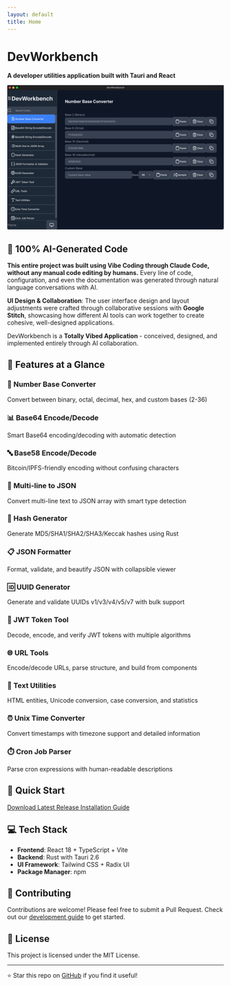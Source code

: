 ```yaml
---
layout: default
title: Home
---
```


# DevWorkbench

**A developer utilities application built with Tauri and React**

<div class="hero-section">
  <!-- 主要截圖預留空間 -->
  <img src="assets/images/hero/devworkbench-hero.png" alt="DevWorkbench Screenshot" class="hero-image" />
</div>

## 🤖 100% AI-Generated Code

**This entire project was built using Vibe Coding through Claude Code, without any manual code editing by humans.** Every line of code, configuration, and even the documentation was generated through natural language conversations with AI.

**UI Design & Collaboration**: The user interface design and layout adjustments were crafted through collaborative sessions with **Google Stitch**, showcasing how different AI tools can work together to create cohesive, well-designed applications.

DevWorkbench is a **Totally Vibed Application** - conceived, designed, and implemented entirely through AI collaboration.

## 🌟 Features at a Glance

<div class="features-grid">
  <div class="feature-card">
    <h3>🔢 Number Base Converter</h3>
    <p>Convert between binary, octal, decimal, hex, and custom bases (2-36)</p>
  </div>
  
  <div class="feature-card">
    <h3>📊 Base64 Encode/Decode</h3>
    <p>Smart Base64 encoding/decoding with automatic detection</p>
  </div>
  
  <div class="feature-card">
    <h3>🔤 Base58 Encode/Decode</h3>
    <p>Bitcoin/IPFS-friendly encoding without confusing characters</p>
  </div>
  
  <div class="feature-card">
    <h3>📝 Multi-line to JSON</h3>
    <p>Convert multi-line text to JSON array with smart type detection</p>
  </div>
  
  <div class="feature-card">
    <h3>🔐 Hash Generator</h3>
    <p>Generate MD5/SHA1/SHA2/SHA3/Keccak hashes using Rust</p>
  </div>
  
  <div class="feature-card">
    <h3>📋 JSON Formatter</h3>
    <p>Format, validate, and beautify JSON with collapsible viewer</p>
  </div>
  
  <div class="feature-card">
    <h3>🆔 UUID Generator</h3>
    <p>Generate and validate UUIDs v1/v3/v4/v5/v7 with bulk support</p>
  </div>
  
  <div class="feature-card">
    <h3>🔑 JWT Token Tool</h3>
    <p>Decode, encode, and verify JWT tokens with multiple algorithms</p>
  </div>
  
  <div class="feature-card">
    <h3>🌐 URL Tools</h3>
    <p>Encode/decode URLs, parse structure, and build from components</p>
  </div>
  
  <div class="feature-card">
    <h3>📝 Text Utilities</h3>
    <p>HTML entities, Unicode conversion, case conversion, and statistics</p>
  </div>
  
  <div class="feature-card">
    <h3>⏰ Unix Time Converter</h3>
    <p>Convert timestamps with timezone support and detailed information</p>
  </div>
  
  <div class="feature-card">
    <h3>⏱️ Cron Job Parser</h3>
    <p>Parse cron expressions with human-readable descriptions</p>
  </div>
</div>

## 🚀 Quick Start

<div class="cta-buttons">
  <a href="https://github.com/jiayun/DevWorkbench/releases/latest" class="btn btn-primary">
    Download Latest Release
  </a>
  <a href="/DevWorkbench/installation" class="btn btn-secondary">
    Installation Guide
  </a>
</div>

## 💻 Tech Stack

- **Frontend**: React 18 + TypeScript + Vite
- **Backend**: Rust with Tauri 2.6
- **UI Framework**: Tailwind CSS + Radix UI
- **Package Manager**: npm

## 🤝 Contributing

Contributions are welcome! Please feel free to submit a Pull Request. Check out our [development guide](/DevWorkbench/development) to get started.

## 📄 License

This project is licensed under the MIT License.

---

⭐ Star this repo on [GitHub](https://github.com/jiayun/DevWorkbench) if you find it useful!
